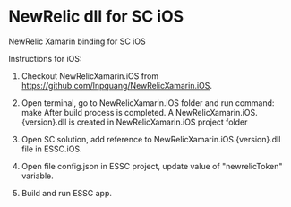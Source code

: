 # NewRelic dll for SC iOS
NewRelic Xamarin binding for SC iOS

Instructions for iOS:

1. Checkout NewRelicXamarin.iOS from https://github.com/lnpquang/NewRelicXamarin.iOS.

2. Open terminal, go to NewRelicXamarin.iOS folder and run command: make 
After build process is completed. A NewRelicXamarin.iOS.{version}.dll is created in NewRelicXamarin.iOS project folder

3. Open SC solution, add reference to NewRelicXamarin.iOS.{version}.dll file in ESSC.iOS. 

4. Open file config.json in ESSC project, update value of "newrelicToken" variable.

5. Build and run ESSC app.
